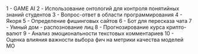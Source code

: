 1 - GAME AI
2 - Использование онтологий для контроля понятийных знаний студентов
3 - Вопрос-ответ в области программирования
4 - Якоря
5 - Определение фишинговых сайтов
6 - Бот для пересказа чата
7 - Умный дом - распознование лиц
8 - Прогнозирование курса крипто-валют
9 - Анализ эмоциональности текстовых комментариев
10 - Оценка влияния важности выбора фич на метрики качества моделей МО
